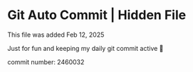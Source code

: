# Git Auto Commit | Hidden File

This file was added Feb 12, 2025

Just for fun and keeping my daily git commit active 🤪

commit number: 2460032
